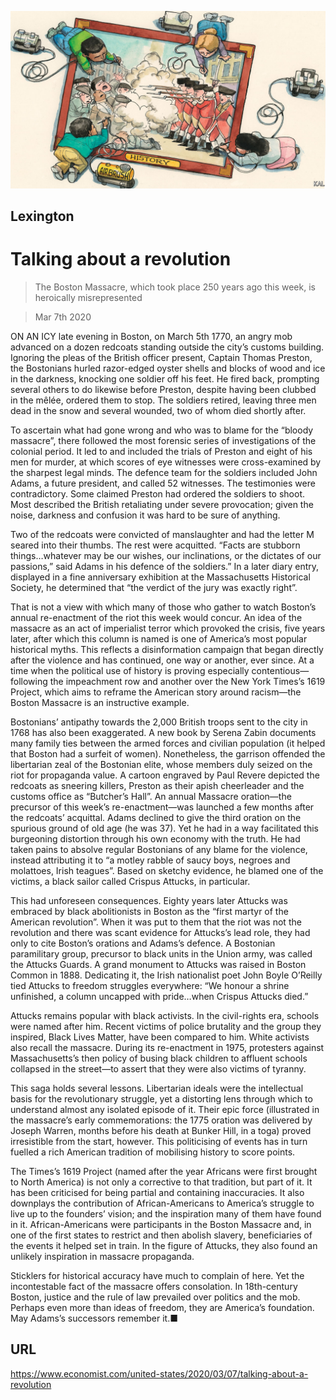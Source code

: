 ![](./images/20200307_USD000_0.jpg)

## Lexington

# Talking about a revolution

> The Boston Massacre, which took place 250 years ago this week, is heroically misrepresented

> Mar 7th 2020

ON AN ICY late evening in Boston, on March 5th 1770, an angry mob advanced on a dozen redcoats standing outside the city’s customs building. Ignoring the pleas of the British officer present, Captain Thomas Preston, the Bostonians hurled razor-edged oyster shells and blocks of wood and ice in the darkness, knocking one soldier off his feet. He fired back, prompting several others to do likewise before Preston, despite having been clubbed in the mêlée, ordered them to stop. The soldiers retired, leaving three men dead in the snow and several wounded, two of whom died shortly after.

To ascertain what had gone wrong and who was to blame for the “bloody massacre”, there followed the most forensic series of investigations of the colonial period. It led to and included the trials of Preston and eight of his men for murder, at which scores of eye witnesses were cross-examined by the sharpest legal minds. The defence team for the soldiers included John Adams, a future president, and called 52 witnesses. The testimonies were contradictory. Some claimed Preston had ordered the soldiers to shoot. Most described the British retaliating under severe provocation; given the noise, darkness and confusion it was hard to be sure of anything.

Two of the redcoats were convicted of manslaughter and had the letter M seared into their thumbs. The rest were acquitted. “Facts are stubborn things…whatever may be our wishes, our inclinations, or the dictates of our passions,” said Adams in his defence of the soldiers.” In a later diary entry, displayed in a fine anniversary exhibition at the Massachusetts Historical Society, he determined that “the verdict of the jury was exactly right”.

That is not a view with which many of those who gather to watch Boston’s annual re-enactment of the riot this week would concur. An idea of the massacre as an act of imperialist terror which provoked the crisis, five years later, after which this column is named is one of America’s most popular historical myths. This reflects a disinformation campaign that began directly after the violence and has continued, one way or another, ever since. At a time when the political use of history is proving especially contentious—following the impeachment row and another over the New York Times’s 1619 Project, which aims to reframe the American story around racism—the Boston Massacre is an instructive example.

Bostonians’ antipathy towards the 2,000 British troops sent to the city in 1768 has also been exaggerated. A new book by Serena Zabin documents many family ties between the armed forces and civilian population (it helped that Boston had a surfeit of women). Nonetheless, the garrison offended the libertarian zeal of the Bostonian elite, whose members duly seized on the riot for propaganda value. A cartoon engraved by Paul Revere depicted the redcoats as sneering killers, Preston as their apish cheerleader and the customs office as “Butcher’s Hall”. An annual Massacre oration—the precursor of this week’s re-enactment—was launched a few months after the redcoats’ acquittal. Adams declined to give the third oration on the spurious ground of old age (he was 37). Yet he had in a way facilitated this burgeoning distortion through his own economy with the truth. He had taken pains to absolve regular Bostonians of any blame for the violence, instead attributing it to “a motley rabble of saucy boys, negroes and molattoes, Irish teagues”. Based on sketchy evidence, he blamed one of the victims, a black sailor called Crispus Attucks, in particular.

This had unforeseen consequences. Eighty years later Attucks was embraced by black abolitionists in Boston as the “first martyr of the American revolution”. When it was put to them that the riot was not the revolution and there was scant evidence for Attucks’s lead role, they had only to cite Boston’s orations and Adams’s defence. A Bostonian paramilitary group, precursor to black units in the Union army, was called the Attucks Guards. A grand monument to Attucks was raised in Boston Common in 1888. Dedicating it, the Irish nationalist poet John Boyle O’Reilly tied Attucks to freedom struggles everywhere: “We honour a shrine unfinished, a column uncapped with pride…when Crispus Attucks died.”

Attucks remains popular with black activists. In the civil-rights era, schools were named after him. Recent victims of police brutality and the group they inspired, Black Lives Matter, have been compared to him. White activists also recall the massacre. During its re-enactment in 1975, protesters against Massachusetts’s then policy of busing black children to affluent schools collapsed in the street—to assert that they were also victims of tyranny.

This saga holds several lessons. Libertarian ideals were the intellectual basis for the revolutionary struggle, yet a distorting lens through which to understand almost any isolated episode of it. Their epic force (illustrated in the massacre’s early commemorations: the 1775 oration was delivered by Joseph Warren, months before his death at Bunker Hill, in a toga) proved irresistible from the start, however. This politicising of events has in turn fuelled a rich American tradition of mobilising history to score points.

The Times’s 1619 Project (named after the year Africans were first brought to North America) is not only a corrective to that tradition, but part of it. It has been criticised for being partial and containing inaccuracies. It also downplays the contribution of African-Americans to America’s struggle to live up to the founders’ vision; and the inspiration many of them have found in it. African-Americans were participants in the Boston Massacre and, in one of the first states to restrict and then abolish slavery, beneficiaries of the events it helped set in train. In the figure of Attucks, they also found an unlikely inspiration in massacre propaganda.

Sticklers for historical accuracy have much to complain of here. Yet the incontestable fact of the massacre offers consolation. In 18th-century Boston, justice and the rule of law prevailed over politics and the mob. Perhaps even more than ideas of freedom, they are America’s foundation. May Adams’s successors remember it.■

## URL

https://www.economist.com/united-states/2020/03/07/talking-about-a-revolution
